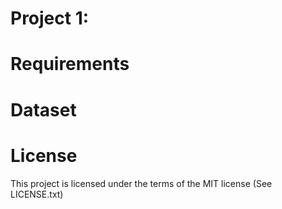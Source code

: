 
# Project 1: 



# Requirements



# Dataset

# License

This project is licensed under the terms of the MIT license (See LICENSE.txt)
